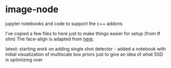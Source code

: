 # image-node
jupyter notebooks and code to support the c++ addons

I've copied a few files to here just to make things easier for setup (from tf slim)
The face-align is adapted from [here](https://github.com/davidsandberg/facenet/tree/master/src/align).

latest:
starting work on adding single shot detector - added a notebook with initial visualization of multiscale box priors just to give an idea of what SSD is optimizing over
